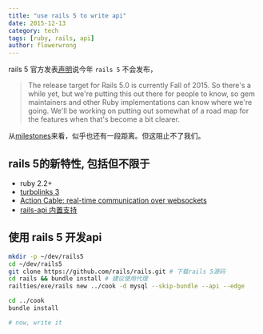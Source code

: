 ```yaml
---
title: "use rails 5 to write api"
date: 2015-12-13
category: tech
tags: [ruby, rails, api]
author: flowerwrong
---
```


rails 5 官方发表[声明](http://weblog.rubyonrails.org/2014/12/19/Rails-4-2-final/)说今年 `rails 5` 不会发布，

> The release target for Rails 5.0 is currently Fall of 2015. So there's a while yet, but we're putting this out there for people to know, so gem maintainers and other Ruby implementations can know where we're going. We'll be working on putting out somewhat of a road map for the features when that's become a bit clearer.

从[milestones](https://github.com/rails/rails/milestones)来看，似乎也还有一段距离。但这阻止不了我们。

## rails 5的新特性, 包括但不限于

* ruby 2.2+
* [turbolinks 3](https://github.com/rails/turbolinks/blob/master/lib/turbolinks/version.rb#L2)
* [Action Cable: real-time communication over websockets](https://github.com/rails/actioncable)
* [rails-api 内置支持](http://edgeguides.rubyonrails.org/api_app.html)

## 使用 rails 5 开发api

```bash
mkdir -p ~/dev/rails5
cd ~/dev/rails5
git clone https://github.com/rails/rails.git # 下载rails 5源码
cd rails && bundle install # 建议使用代理
railties/exe/rails new ../cook -d mysql --skip-bundle --api --edge

cd ../cook
bundle install

# now, write it
```
